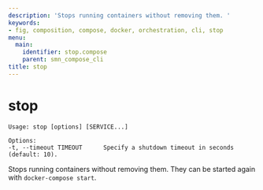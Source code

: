 ```yaml
---
description: 'Stops running containers without removing them. '
keywords:
- fig, composition, compose, docker, orchestration, cli, stop
menu:
  main:
    identifier: stop.compose
    parent: smn_compose_cli
title: stop
---
```


# stop

```
Usage: stop [options] [SERVICE...]

Options:
-t, --timeout TIMEOUT      Specify a shutdown timeout in seconds (default: 10).
```

Stops running containers without removing them. They can be started again with
`docker-compose start`.
